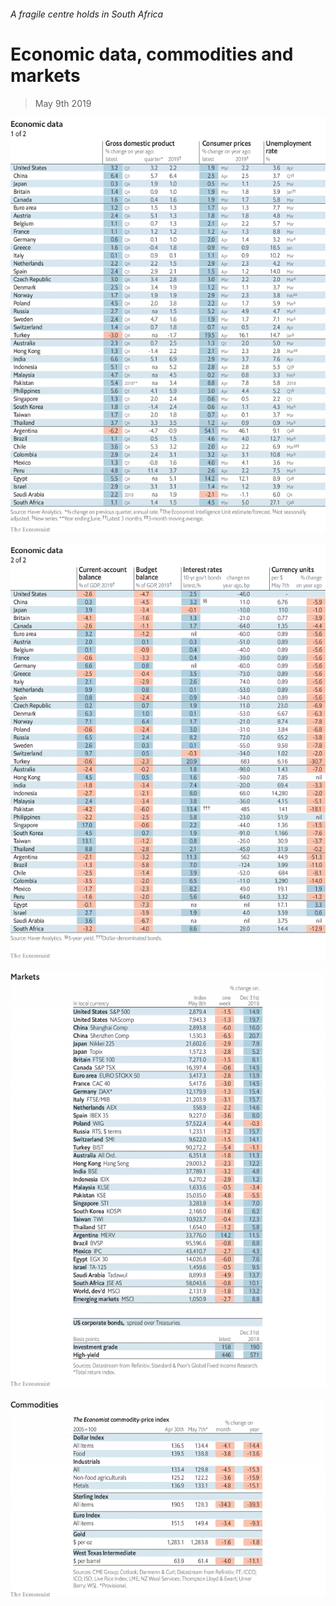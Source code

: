 ###### A fragile centre holds in South Africa

# Economic data, commodities and markets 

> May 9th 2019 

![image](images/20190511_INT101.png) 

![image](images/20190511_INT102.png) 

![image](images/20190511_INT201.png) 

![image](images/20190511_INT401.png) 

